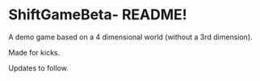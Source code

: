 ShiftGameBeta- README!
=============

A demo game based on a 4 dimensional world (without a 3rd dimension).

Made for kicks.

Updates to follow.
